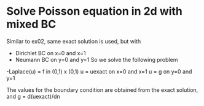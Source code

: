 # Solve Poisson equation in 2d with mixed BC

Similar to ex02, same exact solution is used, but with 
  * Dirichlet BC on x=0 and x=1
  * Neumann BC on y=0 and y=1
So we solve the following problem

-Laplace(u) = f in (0,1) x (0,1)
u = uexact on x=0 and x=1
u = g      on y=0 and y=1

The values for the boundary condition are obtained from the exact solution, and g = d(uexact)/dn
